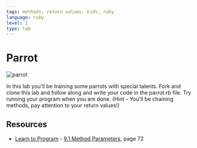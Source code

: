 ```yaml
---
tags: methods, return values, kids, ruby
language: ruby
level: 1
type: lab
---
```


# Parrot

![parrot](http://3.bp.blogspot.com/-a8_a0QWEYxs/UKjDiHLo5zI/AAAAAAAADNo/0VJ2Tm7FYA0/s1600/funny+d.jpg)

In this lab you'll be training some parrots with special talents. Fork and clone this lab and follow along and write your code in the parrot.rb file. Try running your program when you are done. (Hint - You'll be chaining methods, pay attention to your return values!) 

## Resources
* [Learn to Program](http://books.flatironschool.com/books/43?page=72) - [9.1 Method Parameters](http://books.flatironschool.com/books/43?page=72), page 72